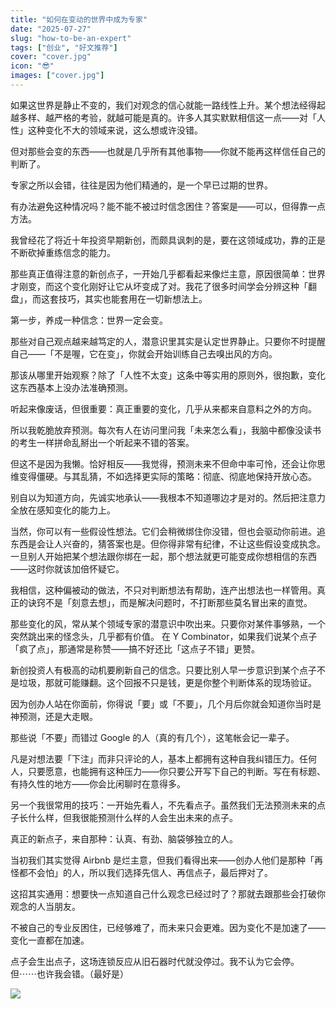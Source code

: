 ```yaml
---
title: "如何在变动的世界中成为专家"
date: "2025-07-27"
slug: "how-to-be-an-expert"
tags: ["创业", "好文推荐"]
cover: "cover.jpg"
icon: "😎"
images: ["cover.jpg"]
---
```

如果这世界是静止不变的，我们对观念的信心就能一路线性上升。某个想法经得起越多样、越严格的考验，就越可能是真的。许多人其实默默相信这一点——对「人性」这种变化不大的领域来说，这么想或许没错。



但对那些会变的东西——也就是几乎所有其他事物——你就不能再这样信任自己的判断了。



专家之所以会错，往往是因为他们精通的，是一个早已过期的世界。



有办法避免这种情况吗？能不能不被过时信念困住？答案是——可以，但得靠一点方法。



我曾经花了将近十年投资早期新创，而颇具讽刺的是，要在这领域成功，靠的正是不断砍掉重练信念的能力。



那些真正值得注意的新创点子，一开始几乎都看起来像烂主意，原因很简单：世界才刚变，而这个变化刚好让它从坏变成了对。我花了很多时间学会分辨这种「翻盘」，而这套技巧，其实也能套用在一切新想法上。



第一步，养成一种信念：世界一定会变。



那些对自己观点越来越笃定的人，潜意识里其实是认定世界静止。只要你不时提醒自己——「不是喔，它在变」，你就会开始训练自己去嗅出风的方向。



那该从哪里开始观察？除了「人性不太变」这条中等实用的原则外，很抱歉，变化这东西基本上没办法准确预测。



听起来像废话，但很重要：真正重要的变化，几乎从来都来自意料之外的方向。



所以我乾脆放弃预测。每次有人在访问里问我「未来怎么看」，我脑中都像没读书的考生一样拼命乱掰出一个听起来不错的答案。



但这不是因为我懒。恰好相反——我觉得，预测未来不但命中率可怜，还会让你思维变得僵硬。与其乱猜，不如选择更实际的策略：彻底、彻底地保持开放心态。



别自以为知道方向，先诚实地承认——我根本不知道哪边才是对的。然后把注意力全放在感知变化的能力上。



当然，你可以有一些假设性想法。它们会稍微绑住你没错，但也会驱动你前进。追东西是会让人兴奋的，猜答案也是。但你得非常有纪律，不让这些假设变成执念。
一旦别人开始把某个想法跟你绑在一起，那个想法就更可能变成你想相信的东西——这时你就该加倍怀疑它。



我相信，这种偏被动的做法，不只对判断想法有帮助，连产出想法也一样管用。真正的诀窍不是「刻意去想」，而是解决问题时，不打断那些莫名冒出来的直觉。



那些变化的风，常从某个领域专家的潜意识中吹出来。只要你对某件事够熟，一个突然跳出来的怪念头，几乎都有价值。
在 Y Combinator，如果我们说某个点子「疯了点」，那通常是称赞——搞不好还比「这点子不错」更赞。



新创投资人有极高的动机要刷新自己的信念。只要比别人早一步意识到某个点子不是垃圾，那就可能赚翻。这个回报不只是钱，更是你整个判断体系的现场验证。



因为创办人站在你面前，你得说「要」或「不要」，几个月后你就会知道你当时是神预测，还是大走眼。



那些说「不要」而错过 Google 的人（真的有几个），这笔帐会记一辈子。



凡是对想法要「下注」而非只评论的人，基本上都拥有这种自我纠错压力。任何人，只要愿意，也能拥有这种压力——你只要公开写下自己的判断。写在有标题、有持久性的地方——你会比闲聊时在意得多。



另一个我很常用的技巧：一开始先看人，不先看点子。虽然我们无法预测未来的点子长什么样，但我很能预测什么样的人会生出未来的点子。



真正的新点子，来自那种：认真、有劲、脑袋够独立的人。



当初我们其实觉得 Airbnb 是烂主意，但我们看得出来——创办人他们是那种「再怪都不会怕」的人，所以我们选择先信人、再信点子，最后押对了。



这招其实通用：想要快一点知道自己什么观念已经过时了？那就去跟那些会打破你观念的人当朋友。



不被自己的专业反困住，已经够难了，而未来只会更难。因为变化不是加速了——变化一直都在加速。



点子会生出点子，这场连锁反应从旧石器时代就没停过。我不认为它会停。
但⋯⋯也许我会错。（最好是）




![](https://prod-files-secure.s3.us-west-2.amazonaws.com/112d0858-5090-4d34-a606-b75eb8d65fd2/46476355-9cf3-4e99-9b7a-3531bc426380/1000202064.png?X-Amz-Algorithm=AWS4-HMAC-SHA256&X-Amz-Content-Sha256=UNSIGNED-PAYLOAD&X-Amz-Credential=ASIAZI2LB4662WKEFMHF%2F20251006%2Fus-west-2%2Fs3%2Faws4_request&X-Amz-Date=20251006T224305Z&X-Amz-Expires=3600&X-Amz-Security-Token=IQoJb3JpZ2luX2VjEP7%2F%2F%2F%2F%2F%2F%2F%2F%2F%2FwEaCXVzLXdlc3QtMiJIMEYCIQCBEXkkyFhO%2BhzfLXQ7P9qgxlTAbVSBIrAU4bKD8VDmBQIhAMgzwwPjhW8s8fj6kSEH3CF6vqBHSHNcvWAaUv9SdI6oKogECJf%2F%2F%2F%2F%2F%2F%2F%2F%2F%2FwEQABoMNjM3NDIzMTgzODA1Igw7n0iSWKdEY5EUZVoq3AP9F0DlkUNPFsbYG9RwgVh%2BP9hfsw0aaBq0nLNKc4It0ykVeEKjgjtY2ZslPNgYVQadXA9KugVNBJgV3Rorx6oHmaZrNCwiGncm2A0RWq7FxOz5pwBSSmY2eDtye8UBqOJlDZslLEynF6zzWRNT36%2BEZXrIwkl030rwoyGPiyirfTwGcIqCQHTRe%2FtICkUFoRWKkJkD5cLbO1AG4VF%2FYjZvIpjufRKWJtfoDs4XzeyPvu%2FeavSfP%2BUp2138WLARImHT5RamYc%2BEw6iFY0kQOty3HKtaKjHTt4jbQDMwxjD1XcZ43IzEpp%2FQ30Zx99daviqcVYsSSmXUlJJOJ07cdRLs0VjsjTnep896b6uIrjhJqWADJ6HAgCksnrLItETqja9LEEZsjt3Hfdg4Pz6T1N7JFjAYn5XInUt7zXQ7el3cbSonYCxFTxaG0%2BKXoOQxnYhSHR6Sj3GKiSZWKdL2u9%2FHVFGFxEgXIoWvDeNbbnLrJFLm3lV6iyHcGZe7AxzMHjQDI%2BIclZrtKsrf47ZyVXPFF8IzWKDdbHsm9aKKbEXI4OF3VTXUQhDUQ9jzOO8m%2BOO6hgeztZhuYdMZKeFF6YOy8HReRAPA5PdkQCu%2Brfp1qIPXdPXOIShQNkzn5zCK9ZDHBjqkAc6T8oP9q8W70DFqR1IP2Eyusyzri6ToGU0npKLnXEr9R8OF9xawpseEjyCPHeTxsWvo6nubxAku%2Fbqg3eMXyX9QFqLCN41MqBd%2BfoAbTVa%2FN0lAF9R4c4Fwq4sQxuKKzVY%2F6HhyDIgP%2FWLvTFcI6Ge1iE1v6IGZfp9xufSqJTTro8KxtD4FKUPj0JqclV6R%2B5HCZ6ZpjyKVZzouZgL5nHWwS%2BcP&X-Amz-Signature=cf888ff000937c4314d732648bda46f28a0429def6e7c13ee4536434b9aa59b3&X-Amz-SignedHeaders=host&x-amz-checksum-mode=ENABLED&x-id=GetObject)

